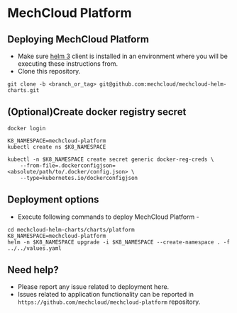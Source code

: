 # MechCloud Platform
## Deploying MechCloud Platform
* Make sure [helm 3](https://helm.sh/docs/intro/install) client is installed in an environment where you will be executing these instructions from.
* Clone this repository.
```
git clone -b <branch_or_tag> git@github.com:mechcloud/mechcloud-helm-charts.git
```

## (Optional)Create docker registry secret
```
docker login

K8_NAMESPACE=mechcloud-platform
kubectl create ns $K8_NAMESPACE

kubectl -n $K8_NAMESPACE create secret generic docker-reg-creds \
    --from-file=.dockerconfigjson=<absolute/path/to/.docker/config.json> \
    --type=kubernetes.io/dockerconfigjson
```

## Deployment options
* Execute following commands to deploy MechCloud Platform -
```
cd mechcloud-helm-charts/charts/platform
K8_NAMESPACE=mechcloud-platform
helm -n $K8_NAMESPACE upgrade -i $K8_NAMESPACE --create-namespace . -f ../../values.yaml
```

## Need help?
* Please report any issue related to deployment here.
* Issues related to application functionality can be reported in `https://github.com/mechcloud/mechcloud-platform` repository.